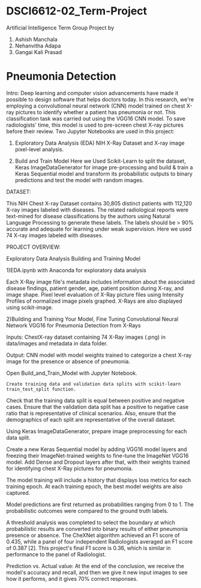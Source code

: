 # DSCI6612-02_Term-Project
Artificial Intelligence Term Group Project by 
1. Ashish Manchala
2. Nehanvitha Adapa
3. Gangai Kali Prasad

# Pneumonia Detection

Intro:
Deep learning and computer vision advancements have made it possible to design software that helps doctors today. In this research, we're employing a convolutional neural network (CNN) model trained on chest X-ray pictures to identify whether a patient has pneumonia or not. This classification task was carried out using the VGG16 CNN model. To save radiologists' time, this model is used to pre-screen chest X-ray pictures before their review.
Two Jupyter Notebooks are used in this project:

1) Exploratory Data Analysis (EDA)
NIH X-Ray Dataset and X-ray image pixel-level analysis.

2) Build and Train Model
    Here we Used Scikit-Learn to split the dataset, Keras ImageDataGenerator for image pre-processing and build & train a Keras Sequential model and transform its probabilistic outputs to binary predictions and test the model with random images.


DATASET:

This NIH Chest X-ray Dataset contains 30,805 distinct patients with 112,120 X-ray images labeled with diseases. The related radiological reports were text-mined for disease classifications by the authors using Natural Language Processing to generate these labels. The labels should be > 90% accurate and adequate for learning under weak supervision. 
Here we used 74 X-ray images labeled with diseases.

PROJECT OVERVIEW:

Exploratory Data Analysis Building and Training Model

1)EDA.ipynb with Anaconda for exploratory data analysis

Each X-Ray image file's metadata includes information about the associated disease findings, patient gender, age, patient position during X-ray, and image shape. Pixel level evaluation of X-Ray picture files using Intensity Profiles of normalized image pixels graphed. X-Rays are also displayed using scikit-image. 

2)Building and Training Your Model, Fine Tuning Convolutional Neural Network VGG16 for Pneumonia Detection from X-Rays 

Inputs:
	ChestX-ray dataset containing 74 X-Ray images (.png) in data/images and metadata in data folder. 

Output:
	CNN model with model weights trained to categorize a chest X-ray image for the presence or absence of pneumonia.


Open Build_and_Train_Model with Jupyter Notebook.


	Create training data and validation data splits with scikit-learn train_test_split function.

Check that the training data split is equal between positive and negative cases. Ensure that the validation data split has a positive to negative case ratio that is representative of clinical scenarios. Also, ensure that the demographics of each split are representative of the overall dataset.

Using Keras ImageDataGenerator, prepare image preprocessing for each data split.

Create a new Keras Sequential model by adding VGG16 model layers and freezing their ImageNet-trained weights to fine-tune the ImageNet VGG16 model. Add Dense and Dropout layers after that, with their weights trained for identifying chest X-Ray pictures for pneumonia.

The model training will include a history that displays loss metrics for each training epoch. At each training epoch, the best model weights are also captured.

Model predictions are first returned as probabilities ranging from 0 to 1. The probabilistic outcomes were compared to the ground truth labels.

A threshold analysis was completed to select the boundary at which probabilistic results are converted into binary results of either pneumonia presence or absence. The CheXNet algorithm achieved an F1 score of 0.435, while a panel of four independent Radiologists averaged an F1 score of 0.387 [2]. This project's final F1 score is 0.36, which is similar in performance to the panel of Radiologist.

Prediction vs. Actual value:
	 At the end of the conclusion, we receive the model's accuracy and recall, and then we give it new input images to see how it performs, and it gives 70% correct responses.


